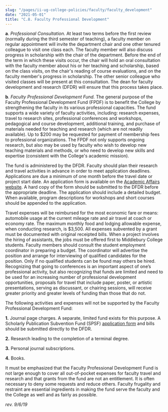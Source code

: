 ```yaml
---
slug: "/pages/ii-ug-college-policies/faculty/faculty_development"
date: "2021-05-01"
title: "C.8. Faculty Professional Development"
---
```


**a**. _Professional Consultation._ At least two terms before the first review (normally during the third semester of teaching), a faculty member on regular appointment will invite the department chair and one other tenured colleague to visit one class each. The faculty member will also discuss progress in scholarship with the chair of the department. Before the end of the term in which these visits occur, the chair will hold an oral consultation with the faculty member about his or her teaching and scholarship, based on the class visits, on the chair's reading of course evaluations, and on the faculty member's progress in scholarship. The other senior colleague who visited classes will be present at this consultation. The dean for faculty development and research (DFDR) will ensure that this process takes place.

**b**. _Faculty Professional Development Fund._ The general purpose of the Faculty Professional Development Fund (FPDF) is to benefit the College by strengthening the faculty in its various professional capacities. The fund supports a wide variety of faculty activities, including: research expenses, travel to research sites, professional conferences and workshops, pedagogical and course development, additional training, and purchase of materials needed for teaching and research (which are not readily available). Up to $200 may be requested for payment of membership fees to professional organizations. The FPDF not only supports ongoing research, but also may be used by faculty who wish to develop new teaching materials and methods, or who need to develop new skills and expertise (consistent with the College's academic mission).

The fund is administered by the DFDR. Faculty should plan their research and travel activities in advance in order to meet application deadlines. Applications are due a minimum of one month before the travel date or project start date. An application form is available on the [Academic Affairs website](http://www.middlebury.edu/academics/administration/funding). A hard copy of the form should be submitted to the DFDR before the appropriate deadline. The application should include a detailed budget. When available, program descriptions for workshops and short courses should be appended to the application.

Travel expenses will be reimbursed for the most economic fare or means: automobile usage at the current mileage rate and air travel at coach or economy rate. The maximum monthly food and lodging allowable expense, when conducting research, is $3,500\. All expenses subvented by a grant must be documented with original receipted bills. When a project involves the hiring of assistants, the jobs must be offered first to Middlebury College students. Faculty members should consult the student employment coordinator in preparing a budget. The coordinator will advertise the position and arrange for interviewing of qualified candidates for the position. Only if no qualified students can be found may others be hired. Recognizing that going to conferences is an important aspect of one’s professional activity, but also recognizing that funds are limited and need to be used for an increasing number of professional development opportunities, proposals for travel that include paper, poster, or artistic presentations, serving as discussant, or chairing sessions, will receive greater priority and greater levels of funding than those that do not.

The following activities and expenses will not be supported by the Faculty Professional Development Fund:

**1.** Journal page charges. A separate, limited fund exists for this purpose. A Scholarly Publication Subvention Fund (SPSF) [application form](http://www.middlebury.edu/academics/administration/professional_development/funding/repr_subv) and bills should be submitted directly to the DFDR.

**2.** Research leading to the completion of a terminal degree.

**3.** Personal journal subscriptions.

**4.** Books.

It must be emphasized that the Faculty Professional Development Fund is not large enough to cover all out-of-pocket expenses for faculty travel and research and that grants from the fund are not an entitlement. It is often necessary to deny some requests and reduce others. Faculty frugality and restraint are essential ingredients in making the fund serve the faculty and the College as well and as fairly as possible.

<span class="caption">_rev. 9/6/19_</span>